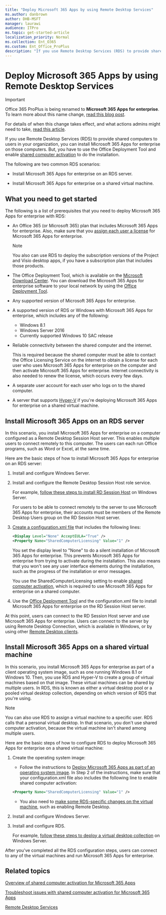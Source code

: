 ```yaml
---
title: "Deploy Microsoft 365 Apps by using Remote Desktop Services"
ms.author: danbrown
author: DHB-MSFT
manager: laurawi
audience: ITPro
ms.topic: get-started-article
localization_priority: Normal
ms.collection: Ent_O365
ms.custom: Ent_Office_ProPlus
description: "If you use Remote Desktop Services (RDS) to provide shared computers to users in your organization, you can install Microsoft 365 Apps on those computers. But, you have to use the Office Deployment Tool and enable shared computer activation to do the installation."
---
```


# Deploy Microsoft 365 Apps by using Remote Desktop Services

> [!IMPORTANT]
> Office 365 ProPlus is being renamed to **Microsoft 365 Apps for enterprise**. To learn more about this name change, [read this blog post](https://go.microsoft.com/fwlink/p/?linkid=2120533). 
>
> For details of when this change takes effect, and what actions admins might need to take, [read this article](name-change.md).

If you use Remote Desktop Services (RDS) to provide shared computers to users in your organization, you can install Microsoft 365 Apps for enterprise on those computers. But, you have to use the Office Deployment Tool and enable [shared computer activation](overview-shared-computer-activation.md) to do the installation.

The following are two common RDS scenarios:

- Install Microsoft 365 Apps for enterprise on an RDS server.

- Install Microsoft 365 Apps for enterprise on a shared virtual machine.

## What you need to get started
<a name="Started"> </a>

The following is a list of prerequisites that you need to deploy Microsoft 365 Apps for enterprise with RDS:

- An Office 365 (or Microsoft 365) plan that includes Microsoft 365 Apps for enterprise. Also, make sure that you [assign each user a license](https://support.office.com/article/997596b5-4173-4627-b915-36abac6786dc) for Microsoft 365 Apps for enterprise.

    > [!NOTE]
    > You also can use RDS to deploy the subscription versions of the Project and Visio desktop apps, if you have a subscription plan that includes those products. 

- The Office Deployment Tool, which is available on the [Microsoft Download Center](https://go.microsoft.com/fwlink/p/?LinkID=626065). You can download the Microsoft 365 Apps for enterprise software to your local network by using the [Office Deployment Tool](overview-office-deployment-tool.md).

- Any supported version of Microsoft 365 Apps for enterprise.

- A supported version of RDS or Windows with Microsoft 365 Apps for enterprise, which includes any of the following:

  - Windows 8.1
  - Windows Server 2016
  - Currently supported Windows 10 SAC release

- Reliable connectivity between the shared computer and the internet.

    This is required because the shared computer must be able to contact the Office Licensing Service on the internet to obtain a license for each user who uses Microsoft 365 Apps for enterprise on the computer and then activate Microsoft 365 Apps for enterprise. Internet connectivity is also needed to renew the license, which occurs every few days.

- A separate user account for each user who logs on to the shared computer.

- A server that supports [Hyper-V](https://go.microsoft.com/fwlink/p/?LinkId=510585) if you're deploying Microsoft 365 Apps for enterprise on a shared virtual machine.

## Install Microsoft 365 Apps on an RDS server
<a name="Server"> </a>

In this scenario, you install Microsoft 365 Apps for enterprise on a computer configured as a Remote Desktop Session Host server. This enables multiple users to connect remotely to this computer. The users can each run Office programs, such as Word or Excel, at the same time.

Here are the basic steps of how to install Microsoft 365 Apps for enterprise on an RDS server:

1. Install and configure Windows Server.

2. Install and configure the Remote Desktop Session Host role service.

    For example, [follow these steps to install RD Session Host](https://docs.microsoft.com/windows-server/remote/remote-desktop-services/rds-deploy-infrastructure) on Windows Server.

    For users to be able to connect remotely to the server to use Microsoft 365 Apps for enterprise, their accounts must be members of the Remote Desktop Users group on the RD Session Host server.

3. [Create a configuration.xml file](office-deployment-tool-configuration-options.md) that includes the following lines:

   ```xml
   <Display Level="None" AcceptEULA="True" /> 
   <Property Name="SharedComputerLicensing" Value="1" />
   ```

    You set the display level to "None" to do a silent installation of Microsoft 365 Apps for enterprise. This prevents Microsoft 365 Apps for enterprise from trying to activate during the installation. This also means that you won't see any user interface elements during the installation, such as the progress of the installation or error messages.

    You use the SharedComputerLicensing setting to enable [shared computer activation](overview-shared-computer-activation.md), which is required to use Microsoft 365 Apps for enterprise on a shared computer.

4. Use the [Office Deployment Tool](overview-office-deployment-tool.md) and the configuration.xml file to install Microsoft 365 Apps for enterprise on the RD Session Host server.

At this point, users can connect to the RD Session Host server and use Microsoft 365 Apps for enterprise. Users can connect to the server by using Remote Desktop Connection, which is available in Windows, or by using other [Remote Desktop clients](https://docs.microsoft.com/windows-server/remote/remote-desktop-services/clients/remote-desktop-clients).

## Install Microsoft 365 Apps on a shared virtual machine
<a name="VM"> </a>

In this scenario, you install Microsoft 365 Apps for enterprise as part of a client operating system image, such as one running Windows 8.1 or Windows 10. Then, you use RDS and Hyper-V to create a group of virtual machines based on that image. These virtual machines can be shared by multiple users. In RDS, this is known as either a virtual desktop pool or a pooled virtual desktop collection, depending on which version of RDS that you're using.

> [!NOTE]
> You can also use RDS to assign a virtual machine to a specific user. RDS calls that a personal virtual desktop. In that scenario, you don't use shared computer activation, because the virtual machine isn't shared among multiple users. 

Here are the basic steps of how to configure RDS to deploy Microsoft 365 Apps for enterprise on a shared virtual machine:

1. Create the operating system image:

   - Follow the instructions to [Deploy Microsoft 365 Apps as part of an operating system image](deploy-microsoft-365-apps-operating-system-image.md). In Step 2 of the instructions, make sure that your configuration.xml file also includes the following line to enable shared computer activation:

   ```xml
   <Property Name="SharedComputerLicensing" Value="1" />
   ```

   - You also need to [make some RDS-specific changes on the virtual machine](https://go.microsoft.com/fwlink/p/?LinkId=510584), such as enabling Remote Desktop.

2. Install and configure Windows Server.

3. Install and configure RDS.

    For example, [follow these steps to deploy a virtual desktop collection](https://docs.microsoft.com/windows-server/remote/remote-desktop-services/rds-create-collection) on Windows Server.

After you've completed all the RDS configuration steps, users can connect to any of the virtual machines and run Microsoft 365 Apps for enterprise.

## Related topics
<a name="VM"> </a>

[Overview of shared computer activation for Microsoft 365 Apps](overview-shared-computer-activation.md)

[Troubleshoot issues with shared computer activation for Microsoft 365 Apps](troubleshoot-shared-computer-activation.md)

[Remote Desktop Services](https://docs.microsoft.com/windows-server/remote/remote-desktop-services/welcome-to-rds)
